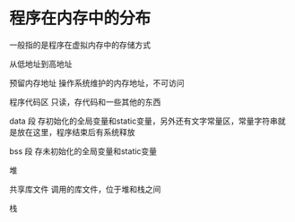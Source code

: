 # 程序在内存中的分布

一般指的是程序在虚拟内存中的存储方式

从低地址到高地址

预留内存地址 操作系统维护的内存地址，不可访问

程序代码区 只读，存代码和一些其他的东西

data 段 存初始化的全局变量和static变量，另外还有文字常量区，常量字符串就是放在这里，程序结束后有系统释放

bss 段  存未初始化的全局变量和static变量

堆

共享库文件  调用的库文件，位于堆和栈之间

栈

